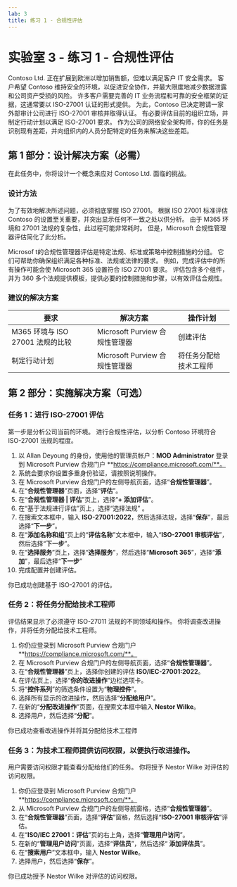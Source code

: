 ```yaml
---
lab: 3
title: 练习 1 - 合规性评估
---
```


# 实验室 3 - 练习 1 - 合规性评估

Contoso Ltd. 正在扩展到欧洲以增加销售额，但难以满足客户 IT 安全需求。 客户希望 Contoso 维持安全的环境，以促进安全协作，并最大限度地减少数据泄露和公司资产受损的风险。 许多客户需要完善的 IT 业务流程和可靠的安全框架的证据，这通常要以 ISO-27001 认证的形式提供。 为此，Contoso 已决定聘请一家外部审计公司进行 ISO-27001 审核并取得认证。 有必要评估目前的组织立场，并制定行动计划以满足 ISO-27001 要求。 作为公司的网络安全架构师，你的任务是识别现有差距，并向组织内的人员分配特定的任务来解决这些差距。

## 第 1 部分：设计解决方案（必需）

在此任务中，你将设计一个概念来应对 Contoso Ltd. 面临的挑战。

### 设计方法

为了有效地解决所述问题，必须彻底掌握 ISO 27001。 根据 ISO 27001 标准评估 Contoso 的设置至关重要，并突出显示任何不一致之处以供分析。 由于 M365 环境和 27001 法规的复杂性，此过程可能非常耗时。 但是，Microsoft 合规性管理器评估简化了此分析。

Microsof t的合规性管理器评估是特定法规、标准或策略中控制措施的分组。 它们可帮助你确保组织满足各种标准、法规或法律的要求。 例如，完成评估中的所有操作可能会使 Microsoft 365 设置符合 ISO 27001 要求。 评估包含多个组件，并为 360 多个法规提供模板，提供必要的控制措施和步骤，以有效评估合规性。 

### 建议的解决方案

|要求|解决方案|操作计划|
|----|----|----|
|M365 环境与 ISO 27001 法规的比较|Microsoft Purview 合规性管理器|创建评估|
|制定行动计划|Microsoft Purview 合规性管理器|将任务分配给技术工程师|

## 第 2 部分：实施解决方案（可选）

### 任务 1：进行 ISO-27001 评估

第一步是分析公司当前的环境。 进行合规性评估，以分析 Contoso 环境符合 ISO-27001 法规的程度。

1. 以 Allan Deyoung 的身份，使用他的管理员帐户：**MOD Administrator** 登录到 Microsoft Purview 合规门户 **https://compliance.microsoft.com/**。
2. 系统会要求你设置多重身份验证，请按照说明操作。
3. 在 Microsoft Purview 合规门户的左侧导航页面，选择“**合规性管理器**”。
4. 在“**合规性管理器**”页面，选择“**评估**”。
5. 在“**合规性管理器 \| 评估**”页上，选择“**+ 添加评估**”。
6. 在“基于法规进行评估”页上，选择“选择法规” 。
7. 在搜索文本框中，输入 **ISO-27001:2022**，然后选择法规，选择“**保存**”，最后选择“**下一步**”。
8. 在“**添加名称和组**”页上的“**评估名称**”文本框中，输入“**ISO-27001 审核评估**”，然后选择“**下一步**”。
9. 在“**选择服务**”页上，选择“**选择服务**”，然后选择“**Microsoft 365**”，选择“**添加**”，最后选择“**下一步**”
10. 完成配置并创建评估。

你已成功创建基于 ISO-27001 的评估。

### 任务 2：将任务分配给技术工程师

评估结果显示了必须遵守 ISO-27011 法规的不同领域和操作。 你将调查改进操作，并将任务分配给技术工程师。

1. 你仍应登录到 Microsoft Purview 合规门户 **https://compliance.microsoft.com/**。
2. 在 Microsoft Purview 合规门户的左侧导航页面，选择“**合规性管理器**”。
3. 在“**合规性管理器**”页上，选择你创建的评估 **ISO/IEC-27001:2022**。
4. 在评估页上，选择“**你的改进操作**”边栏选项卡。
5. 将“**控件系列**”的筛选条件设置为“**物理控件**”。
6. 选择所有显示的改进操作，然后选择“**分配给用户**”。
7. 在新的“**分配改进操作**”页面，在搜索文本框中输入 **Nestor Wilke**。
8. 选择用户，然后选择“**分配**”。

你已成功查看改进操作并将其分配给技术工程师

### 任务 3：为技术工程师提供访问权限，以便执行改进操作。

用户需要访问权限才能查看分配给他们的任务。 你将授予 Nestor Wilke 对评估的访问权限。

1. 你仍应登录到 Microsoft Purview 合规门户 **https://compliance.microsoft.com/**。
2. 从 Microsoft Purview 合规门户的左侧导航窗格，选择“**合规性管理器**”。
3. 在“**合规性管理器**”页面，选择“**评估**”窗格，然后选择“**ISO-27001 审核评估**”评估。
4. 在“**ISO/IEC 27001：评估**”页的右上角，选择“**管理用户访问**”。
5. 在新的“**管理用户访问**”页面，选择“**评估员**”，然后选择“ **添加评估员**”。
6. 在“**搜索用户**”文本框中，输入 **Nestor Wilke**。
7. 选择用户，然后选择“**保存**”。

你已成功授予 Nestor Wilke 对评估的访问权限。
